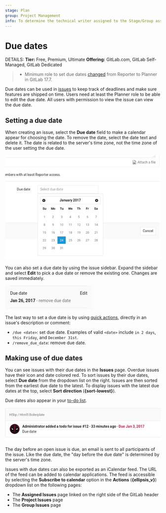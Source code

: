 ```yaml
---
stage: Plan
group: Project Management
info: To determine the technical writer assigned to the Stage/Group associated with this page, see https://handbook.gitlab.com/handbook/product/ux/technical-writing/#assignments
---
```


# Due dates

DETAILS:
**Tier:** Free, Premium, Ultimate
**Offering:** GitLab.com, GitLab Self-Managed, GitLab Dedicated

> - Minimum role to set due dates [changed](https://gitlab.com/gitlab-org/gitlab/-/merge_requests/169256) from Reporter to Planner in GitLab 17.7.

Due dates can be used in [issues](index.md) to keep track of deadlines and make sure features are
shipped on time. Users need at least the Planner role
to be able to edit the due date. All users with permission to view
the issue can view the due date.

## Setting a due date

When creating an issue, select the **Due date** field to make a calendar
appear for choosing the date. To remove the date, select the date
text and delete it. The date is related to the server's time zone, not the time zone of
the user setting the due date.

![Create a due date](img/due_dates_create_v9_3.png)

You can also set a due date by using the issue sidebar. Expand the
sidebar and select **Edit** to pick a due date or remove the existing one.
Changes are saved immediately.

![Edit a due date with the sidebar](img/due_dates_edit_sidebar_v9_3.png)

The last way to set a due date is by using [quick actions](../quick_actions.md), directly in an issue's description or comment:

- `/due <date>`: set due date. Examples of valid `<date>` include `in 2 days`, `this Friday`, and `December 31st`.
- `/remove_due_date`: remove due date.

## Making use of due dates

You can see issues with their due dates in the **Issues** page.
Overdue issues have their icon and date colored red.
To sort issues by their due dates, select **Due date** from the dropdown list on the right.
Issues are then sorted from the earliest due date to the latest.
To display issues with the latest due dates at the top, select **Sort direction** (**{sort-lowest}**).

Due dates also appear in your [to-do list](../../todos.md).

![Issues with due dates in the to dos](img/due_dates_todos_v9_3.png)

The day before an open issue is due, an email is sent to all participants
of the issue. Like the due date, the "day before the due date" is determined by the
server's time zone.

Issues with due dates can also be exported as an iCalendar feed. The URL of the
feed can be added to calendar applications. The feed is accessible by selecting
the **Subscribe to calendar** option in the **Actions** (**{ellipsis_v}**) dropdown
list on the following pages:

- The **Assigned Issues** page linked on the right side of the GitLab header
- The **Project Issues** page
- The **Group Issues** page
